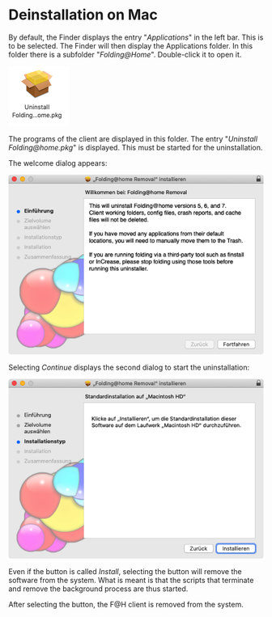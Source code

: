 # Deinstallation on Mac

By default, the Finder displays the entry "_Applications_" in the left bar. This is to be selected. The Finder will then display the Applications folder. In this folder there is a subfolder "_Folding@Home_". Double-click it to open it. 

![](../.gitbook/assets/macdeinstall00.png)

The programs of the client are displayed in this folder. The entry "_Uninstall Folding@home.pkg_" is displayed. This must be started for the uninstallation. 

The welcome dialog appears:

![](../.gitbook/assets/macdeinstall01.png)

Selecting _Continue_ displays the second dialog to start the uninstallation:

![](../.gitbook/assets/macdeinstall02.png)

Even if the button is called _Install_, selecting the button will remove the software from the system. What is meant is that the scripts that terminate and remove the background process are thus started.

After selecting the button, the F@H client is removed from the system.

